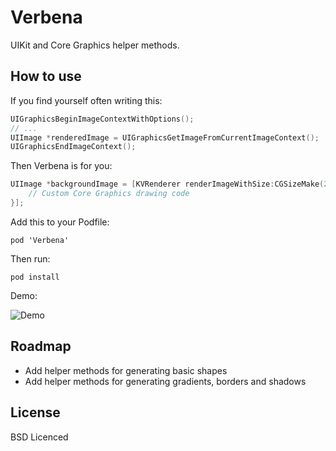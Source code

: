 # Verbena
UIKit and Core Graphics helper methods.

## How to use
If you find yourself often writing this:

```objective-c
UIGraphicsBeginImageContextWithOptions();
// ...
UIImage *renderedImage = UIGraphicsGetImageFromCurrentImageContext();
UIGraphicsEndImageContext();
```

Then Verbena is for you:

```objective-c
UIImage *backgroundImage = [KVRenderer renderImageWithSize:CGSizeMake(200, 204) transparency:YES andDrawingBlock:^{
    // Custom Core Graphics drawing code
}];
```

Add this to your Podfile:

```
pod 'Verbena'
```

Then run:

```
pod install
```
Demo:

![Demo](https://raw.github.com/kaishin/Verbena/master/screenshot.png)

## Roadmap

- Add helper methods for generating basic shapes
- Add helper methods for generating gradients, borders and shadows

## License

BSD Licenced
